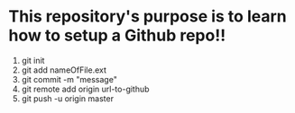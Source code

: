 <h1>
    This repository's purpose is to learn how to setup a Github repo!!
</h1>

<ol>
    <li>
        git init
    </li>
    <li>
        git add nameOfFile.ext
    </li>
    <li>
        git commit -m "message"
    </li>
    <li>
        git remote add origin url-to-github
    </li>
    <li>
        git push -u origin master
    </li>
</ol>
